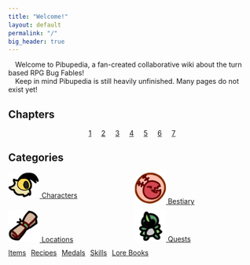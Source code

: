 ```yaml
---
title: "Welcome!"
layout: default
permalink: "/"
big_header: true
---
```

&emsp;Welcome to Pibupedia, a fan-created collaborative wiki about the turn based RPG Bug Fables!  
&emsp;Keep in mind Pibupedia is still heavily unfinished. Many pages do not exist yet! 

## Chapters
<div class="stagger__children--8" style='display: flex;gap: 20px;flex-wrap: wrap;justify-content: center;'>
<a href="/Chapter_1:_A_Dysfunctional_Trio/" class="battle__button">1</a>
<a href="/Chapter_2:_Sacred_Golden_Hills/" class="battle__button battle__button--venus">2</a>
<a href="/Chapter_3:_Factory_Inspection/" class="battle__button battle__button--hive">3</a>
<a href="/Chapter_4:_Mysterious_Lost_Sands/" class="battle__button battle__button--sand">4</a>
<a href="/Chapter_5:_The_Far_Wildlands/" class="battle__button battle__button--swamp">5</a>
<a href="/Chapter_6:_Assault_on_Rubber_Prison/" class="battle__button battle__button--fog">6</a>
<a href="/Chapter_7:_The_Everlasting_Sapling/" class="battle__button battle__button--deadlands">7</a>
</div>

## Categories
<div style='display:grid;grid-template-columns: 1fr 1fr;gap:10px;'>
    <a class='menu__item' href='/characters/'>
        <img src="/assets/images/icons/vihead.png">
        Characters
    </a>
    <a class='menu__item' href='/bestiary/'>
        <img src="/assets/images/icons/bestiary.png">
        Bestiary
    </a>
    <a class='menu__item' href='/locations/'>
        <img src="/assets/images/icons/map.png">
        Locations
    </a>
    <a class='menu__item' href='/quests/'>
        <img src="/assets/images/icons/kabbudoll.png">
        Quests
    </a>
</div>
<div style="display:flex;gap:10px;padding-top:10px;">
    <a class='menu__item menu__item--small' href='/items/'>Items</a>
    <a class='menu__item menu__item--small' href='/recipes/'>Recipes</a>
    <a class='menu__item menu__item--small' href='/medals/'>Medals</a>
    <a class='menu__item menu__item--small' href='/skills/'>Skills</a>
    <a class='menu__item menu__item--small' href='/lore-books/'>Lore Books</a>
</div>
<!-- :} -->
